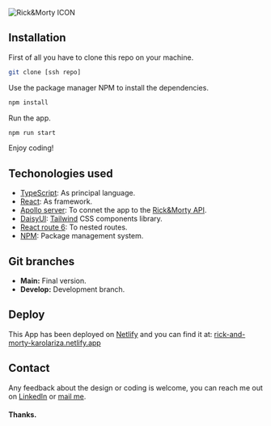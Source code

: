 ![Rick&Morty ICON](https://drive.google.com/file/d/1VOAB1xFbuwHIDuLjdIoj023oAe0x2sSI/view?usp=sharing)

## Installation

First of all you have to clone this repo on your machine.

```bash
git clone [ssh repo]
```

Use the package manager NPM to install the dependencies.

```bash
npm install
```

Run the app.

```bash
npm run start
```

Enjoy coding! 

## Techonologies used

- [TypeScript](https://www.typescriptlang.org/): As principal language.
- [React](https://reactjs.org/): As framework. 
- [Apollo server](https://www.apollographql.com/docs/apollo-server/): To connet the app to the [Rick&Morty API](https://rickandmortyapi.com/). 
- [DaisyUI](https://daisyui.com/):  [Tailwind](https://tailwindcss.com/) CSS components library. 
- [React route 6](https://reactrouter.com/en/v6.3.0/getting-started/overview): To nested routes.
- [NPM](https://www.npmjs.com/): Package management system.

## Git branches
- **Main:** Final version. 
- **Develop:** Development branch.

## Deploy

This App has been deployed on [Netlify](https://www.netlify.com/) and you can find it at: [rick-and-morty-karolariza.netlify.app](https://rick-and-morty-karolariza.netlify.app/)

## Contact

Any feedback about the design or coding is welcome, you can reach me out on [LinkedIn](https://www.linkedin.com/in/karolarizag/) or [mail me](mailto:karolarizadev@gmail.com).

#### Thanks. 
